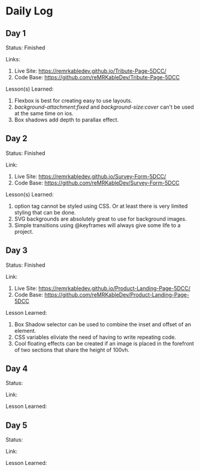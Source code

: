 # Daily Log

## Day 1
Status: Finished

Links: 

1. Live Site: https://remrkabledev.github.io/Tribute-Page-5DCC/
2. Code Base: https://github.com/reMRKableDev/Tribute-Page-5DCC
   
Lesson(s) Learned: 

1. Flexbox is best for creating easy to use layouts.
2. *background-attachment:fixed* and *background-size:cover* can't be used at the same time on ios.
3. Box shadows add depth to parallax effect.



## Day 2
Status: Finished

Link:

1. Live Site: https://remrkabledev.github.io/Survey-Form-5DCC/
2. Code Base: https://github.com/reMRKableDev/Survey-Form-5DCC

Lesson(s) Learned: 

1. option tag cannot be styled using CSS. Or at least there is very limited styling that can be done.
2. SVG backgrounds are absolutely great to use for background images.
3. Simple transitions using @keyframes will always give some life to a project.

## Day 3
Status: Finished

Link:

1. Live Site: https://remrkabledev.github.io/Product-Landing-Page-5DCC/
2. Code Base: https://github.com/reMRKableDev/Product-Landing-Page-5DCC

Lesson Learned: 

1. Box Shadow selector can be used to combine the inset and offset of an element.
2. CSS variables eliviate the need of having to write repeating code.
3. Cool floating effects can be created if an image is placed in the forefront of two sections that share the height of 100vh.

## Day 4
Status:

Link:

Lesson Learned: 

## Day 5
Status:

Link:

Lesson Learned: 
